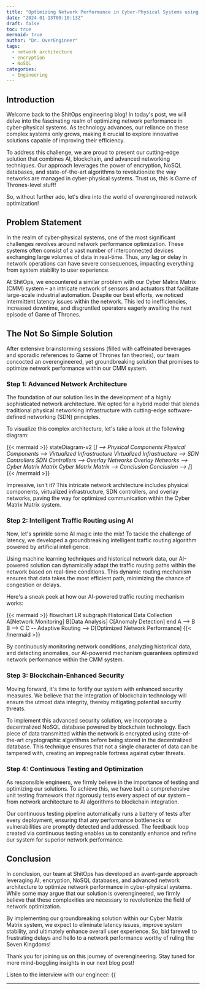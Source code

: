 ```yaml
---
title: "Optimizing Network Performance in Cyber-Physical Systems using AI and Blockchain"
date: "2024-01-13T00:10:13Z"
draft: false
toc: true
mermaid: true
author: "Dr. OverEngineer"
tags:
  - network architecture
  - encryption
  - NoSQL
categories:
  - Engineering
---
```


## Introduction

Welcome back to the ShitOps engineering blog! In today's post, we will delve into the fascinating realm of optimizing network performance in cyber-physical systems. As technology advances, our reliance on these complex systems only grows, making it crucial to explore innovative solutions capable of improving their efficiency.

To address this challenge, we are proud to present our cutting-edge solution that combines AI, blockchain, and advanced networking techniques. Our approach leverages the power of encryption, NoSQL databases, and state-of-the-art algorithms to revolutionize the way networks are managed in cyber-physical systems. Trust us, this is Game of Thrones-level stuff!

So, without further ado, let's dive into the world of overengineered network optimization!

## Problem Statement

In the realm of cyber-physical systems, one of the most significant challenges revolves around network performance optimization. These systems often consist of a vast number of interconnected devices exchanging large volumes of data in real-time. Thus, any lag or delay in network operations can have severe consequences, impacting everything from system stability to user experience.

At ShitOps, we encountered a similar problem with our Cyber Matrix Matrix (CMM) system – an intricate network of sensors and actuators that facilitate large-scale industrial automation. Despite our best efforts, we noticed intermittent latency issues within the network. This led to inefficiencies, increased downtime, and disgruntled operators eagerly awaiting the next episode of Game of Thrones.

## The Not So Simple Solution

After extensive brainstorming sessions (filled with caffeinated beverages and sporadic references to Game of Thrones fan theories), our team concocted an overengineered, yet groundbreaking solution that promises to optimize network performance within our CMM system.

### Step 1: Advanced Network Architecture

The foundation of our solution lies in the development of a highly sophisticated network architecture. We opted for a hybrid model that blends traditional physical networking infrastructure with cutting-edge software-defined networking (SDN) principles.

To visualize this complex architecture, let's take a look at the following diagram:

{{< mermaid >}}
stateDiagram-v2
[*] --> Physical Components
Physical Components --> Virtualized Infrastructure
Virtualized Infrastructure --> SDN Controllers
SDN Controllers --> Overlay Networks
Overlay Networks --> Cyber Matrix Matrix
Cyber Matrix Matrix --> Conclusion
Conclusion --> [*]
{{< /mermaid >}}

Impressive, isn't it? This intricate network architecture includes physical components, virtualized infrastructure, SDN controllers, and overlay networks, paving the way for optimized communication within the Cyber Matrix Matrix system.

### Step 2: Intelligent Traffic Routing using AI

Now, let's sprinkle some AI magic into the mix! To tackle the challenge of latency, we developed a groundbreaking intelligent traffic routing algorithm powered by artificial intelligence.

Using machine learning techniques and historical network data, our AI-powered solution can dynamically adapt the traffic routing paths within the network based on real-time conditions. This dynamic routing mechanism ensures that data takes the most efficient path, minimizing the chance of congestion or delays.

Here's a sneak peek at how our AI-powered traffic routing mechanism works:

{{< mermaid >}}
flowchart LR
    subgraph Historical Data Collection
        A[Network Monitoring]
        B[Data Analysis]
        C[Anomaly Detection]
    end
    A --> B
    B --> C
    C -- Adaptive Routing --> D[Optimized Network Performance]
{{< /mermaid >}}

By continuously monitoring network conditions, analyzing historical data, and detecting anomalies, our AI-powered mechanism guarantees optimized network performance within the CMM system.

### Step 3: Blockchain-Enhanced Security

Moving forward, it's time to fortify our system with enhanced security measures. We believe that the integration of blockchain technology will ensure the utmost data integrity, thereby mitigating potential security threats.

To implement this advanced security solution, we incorporate a decentralized NoSQL database powered by blockchain technology. Each piece of data transmitted within the network is encrypted using state-of-the-art cryptographic algorithms before being stored in the decentralized database. This technique ensures that not a single character of data can be tampered with, creating an impregnable fortress against cyber threats.

### Step 4: Continuous Testing and Optimization

As responsible engineers, we firmly believe in the importance of testing and optimizing our solutions. To achieve this, we have built a comprehensive unit testing framework that rigorously tests every aspect of our system – from network architecture to AI algorithms to blockchain integration.

Our continuous testing pipeline automatically runs a battery of tests after every deployment, ensuring that any performance bottlenecks or vulnerabilities are promptly detected and addressed. The feedback loop created via continuous testing enables us to constantly enhance and refine our system for superior network performance.

## Conclusion

In conclusion, our team at ShitOps has developed an avant-garde approach leveraging AI, encryption, NoSQL databases, and advanced network architecture to optimize network performance in cyber-physical systems. While some may argue that our solution is overengineered, we firmly believe that these complexities are necessary to revolutionize the field of network optimization.

By implementing our groundbreaking solution within our Cyber Matrix Matrix system, we expect to eliminate latency issues, improve system stability, and ultimately enhance overall user experience. So, bid farewell to frustrating delays and hello to a network performance worthy of ruling the Seven Kingdoms!

Thank you for joining us on this journey of overengineering. Stay tuned for more mind-boggling insights in our next blog post!

Listen to the interview with our engineer: {{<audio src="https://s3.chaops.de/shitops/podcasts/optimizing-network-performance-in-cyber-physical-systems-using-ai-and-blockchain.mp3" class="audio">}}

---